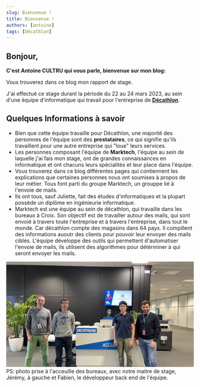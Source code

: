 ```yaml
---
slug: Bienvenue !
title: Bienvenue !
authors: [antoine]
tags: [Décathlon]
---
```


## Bonjour,

**C'est Antoine CULTRU qui vous parle, bienvenue sur mon blog:**  

Vous trouverez dans ce blog mon rapport de stage.  

J'ai effectué ce stage durant la période du 22 au 24 mars 2023, au sein d'une équipe d'informatique qui travail pour l'entreprise de **[Décathlon](https://www.decathlon.fr
)**.  

## Quelques Informations à savoir  

- Bien que cette équipe travaille pour Décathlon, une majorité des personnes de l'équipe sont des **prestataires**, ce qui signifie qu'ils travaillent  pour une autre entreprise qui "loue" leurs services.
- Les personnes composant l'équipe de **Marktech**, l'équipe au sein de laquelle j'ai fais mon stage, ont de grandes connaissances en informatique et ont chacuns leurs spécialités et leur place dans l'équipe.
- Vous trouverez dans ce blog différentes pages qui contiennent les explications que certaines personnes nous ont soumises à propos de leur métier. Tous font parti du groupe Marktech, un grouppe lié à l'envoie de mails.
- Ils ont tous, sauf Juliette, fait des études d'informatiques et la plupart possède un diplôme en ingénieurie informatique.  
- Marktech est une équipe au sein de décathlon, qui travaille dans les bureaux à Croix. Son objectif est de travailler autour des mails, qui sont envoié à travers toute l'entreprise et à travers l'entreprise, dans tout le monde. Car décathlon compte des magasins dans 64 pays. Il compillent des informations auoutr des clients pour pouvoir leur envoyer des mails ciblés. L'équipe développe des outils qui permettent d'automatiser l'envoie de mails, ils utilisent des algorithmes pour détérminer à qui seront envoyer les mails.  

![photo stage](./photo-stage.jpg)
PS: photo prise à l'acceuille des bureaux, avec notre maitre de stage, Jérémy, à gauche et Fabien, le développeur back end de l'équipe.  
